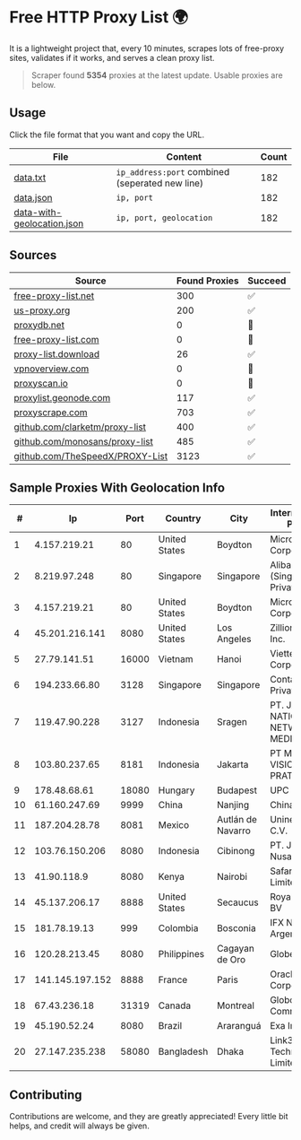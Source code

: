 
# Free HTTP Proxy List 🌍

It is a lightweight project that, every 10 minutes, scrapes lots of free-proxy sites, validates if it works, and serves a clean proxy list.


> Scraper found **5354** proxies at the latest update. Usable proxies are below.

## Usage

Click the file format that you want and copy the URL.


|File|Content|Count|
|----|-------|-----|
|[data.txt](https://raw.githubusercontent.com/themiralay/Proxy-List-World/master/data.txt)|`ip_address:port` combined (seperated new line)|182|
|[data.json](https://raw.githubusercontent.com/themiralay/Proxy-List-World/master/data.json)|`ip, port`|182|
|[data-with-geolocation.json](https://raw.githubusercontent.com/themiralay/Proxy-List-World/master/data-with-geolocation.json)|`ip, port, geolocation`|182|

## Sources

|Source|Found Proxies|Succeed|
|------|-------------|-------|
|[free-proxy-list.net](https://free-proxy-list.net)|300|✅|
|[us-proxy.org](https://www.us-proxy.org)|200|✅|
|[proxydb.net](http://proxydb.net)|0|🚫|
|[free-proxy-list.com](https://free-proxy-list.com/?page=&port=&type%5B%5D=http&type%5B%5D=https&up_time=0&search=Search)|0|🚫|
|[proxy-list.download](https://www.proxy-list.download/HTTP)|26|✅|
|[vpnoverview.com](https://vpnoverview.com/privacy/anonymous-browsing/free-proxy-servers)|0|🚫|
|[proxyscan.io](https://www.proxyscan.io)|0|🚫|
|[proxylist.geonode.com](https://proxylist.geonode.com/api/proxy-list?limit=300&page=1&sort_by=lastChecked&sort_type=desc&protocols=http,https)|117|✅|
|[proxyscrape.com](https://api.proxyscrape.com/v2/?request=displayproxies&protocol=http&timeout=10000&country=all&ssl=all&anonymity=all)|703|✅|
|[github.com/clarketm/proxy-list](https://raw.githubusercontent.com/clarketm/proxy-list/master/proxy-list-raw.txt)|400|✅|
|[github.com/monosans/proxy-list](https://raw.githubusercontent.com/monosans/proxy-list/main/proxies/http.txt)|485|✅|
|[github.com/TheSpeedX/PROXY-List](https://raw.githubusercontent.com/TheSpeedX/PROXY-List/master/http.txt)|3123|✅|


## Sample Proxies With Geolocation Info

|#|Ip|Port|Country|City|Internet Service Provider|
|-|--|----|-------|----|-------------------------|
|1|4.157.219.21|80|United States|Boydton|Microsoft Corporation|
|2|8.219.97.248|80|Singapore|Singapore|Alibaba Cloud (Singapore) Private Limited|
|3|4.157.219.21|80|United States|Boydton|Microsoft Corporation|
|4|45.201.216.141|8080|United States|Los Angeles|Zillion Network Inc.|
|5|27.79.141.51|16000|Vietnam|Hanoi|Viettel Corporation|
|6|194.233.66.80|3128|Singapore|Singapore|Contabo Asia Private Limited|
|7|119.47.90.228|3127|Indonesia|Sragen|PT. JAWA POS NATIONAL NETWORK MEDIALINK|
|8|103.80.237.65|8181|Indonesia|Jakarta|PT MITRA VISIONER PRATAMA|
|9|178.48.68.61|18080|Hungary|Budapest|UPC|
|10|61.160.247.69|9999|China|Nanjing|China Telecom|
|11|187.204.28.78|8081|Mexico|Autlán de Navarro|Uninet S.A. de C.V.|
|12|103.76.150.206|8080|Indonesia|Cibinong|PT. Java Digital Nusantara|
|13|41.90.118.9|8080|Kenya|Nairobi|Safaricom Limited|
|14|45.137.206.17|8888|United States|Secaucus|RoyaleHosting BV|
|15|181.78.19.13|999|Colombia|Bosconia|IFX Networks Argentina S.R.L|
|16|120.28.213.45|8080|Philippines|Cagayan de Oro|Globe Telecom|
|17|141.145.197.152|8888|France|Paris|Oracle Corporation|
|18|67.43.236.18|31319|Canada|Montreal|GloboTech Communications|
|19|45.190.52.24|8080|Brazil|Araranguá|Exa Internet|
|20|27.147.235.238|58080|Bangladesh|Dhaka|Link3 Technologies Limited|



## Contributing

Contributions are welcome, and they are greatly appreciated! Every
little bit helps, and credit will always be given.

